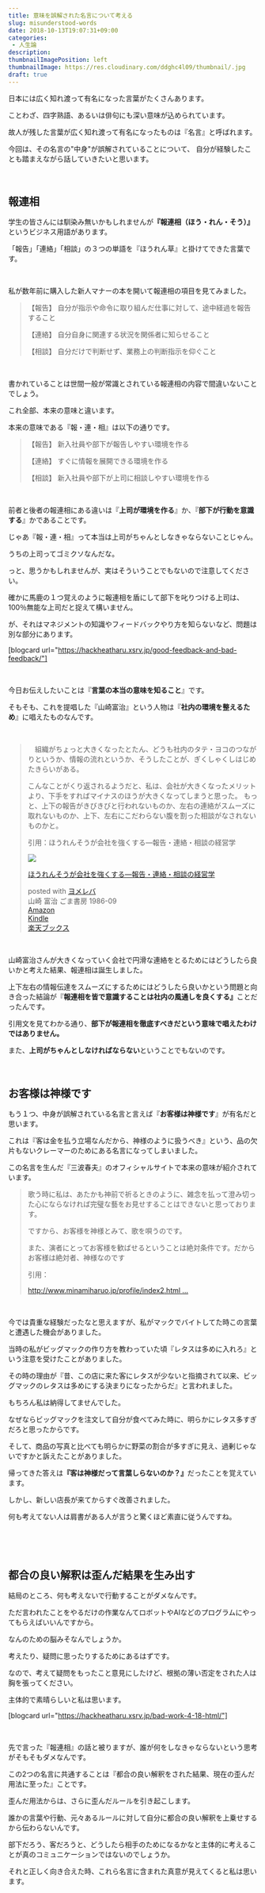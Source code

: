 ```yaml
---
title: 意味を誤解された名言について考える
slug: misunderstood-words
date: 2018-10-13T19:07:31+09:00
categories: 
 - 人生論
description: 
thumbnailImagePosition: left
thumbnailImage: https://res.cloudinary.com/ddghc4l09/thumbnail/.jpg
draft: true
---
```


<!--more-->

日本には広く知れ渡って有名になった言葉がたくさんあります。

ことわざ、四字熟語、あるいは俳句にも深い意味が込められています。

故人が残した言葉が広く知れ渡って有名になったものは『名言』と呼ばれます。

今回は、その名言の"中身"が誤解されていることについて、 自分が経験したことも踏まえながら話していきたいと思います。

&nbsp;
<h2>報連相</h2>
学生の皆さんには馴染み無いかもしれませんが<strong>『報連相（ほう・れん・そう）』</strong>というビジネス用語があります。

「報告」「連絡」「相談」の３つの単語を『ほうれん草』と掛けてできた言葉です。

&nbsp;

私が数年前に購入した新人マナーの本を開いて報連相の項目を見てみました。
<blockquote>【報告】 自分が指示や命令に取り組んだ仕事に対して、途中経過を報告すること

【連絡】 自分自身に関連する状況を関係者に知らせること

【相談】 自分だけで判断せず、業務上の判断指示を仰ぐこと</blockquote>
&nbsp;

書かれていることは世間一般が常識とされている報連相の内容で間違いないことでしょう。

これ全部、本来の意味と違います。

本来の意味である『報・連・相』は以下の通りです。
<blockquote>【報告】 新入社員や部下が報告しやすい環境を作る

【連絡】 すぐに情報を展開できる環境を作る

【相談】 新入社員や部下が上司に相談しやすい環境を作る</blockquote>
&nbsp;

前者と後者の報連相にある違いは『<strong>上司が環境を作る</strong>』か、『<strong>部下が行動を意識する</strong>』かであることです。

じゃあ『報・連・相』って本当は上司がちゃんとしなきゃならないことじゃん。

うちの上司ってゴミクソなんだな。

っと、思うかもしれませんが、実はそういうことでもないので注意してください。

確かに馬鹿の１つ覚えのように報連相を盾にして部下を叱りつける上司は、100％無能な上司だと捉えて構いません。

が、それはマネジメントの知識やフィードバックやり方を知らないなど、問題は別な部分にあります。

[blogcard url="https://hackheatharu.xsrv.jp/good-feedback-and-bad-feedback/"]

&nbsp;

今日お伝えしたいことは『<strong>言葉の本当の意味を知ること</strong>』です。

そもそも、これを提唱した『山崎富治』という人物は『<strong>社内の環境を整えるため</strong>』に唱えたものなんです。

&nbsp;
<blockquote>　組織がちょっと大きくなったとたん、どうも社内のタテ・ヨコのつながりというか、情報の流れというか、そうしたことが、ぎくしゃくしはじめたきらいがある。

こんなことがくり返されるようだと、私は、会社が大きくなったメリットより、下手をすればマイナスのほうが大きくなってしまうと思った。 もっと、上下の報告がきびきびと行われないものか、左右の連絡がスムーズに取れないものか、上下、左右にこだわらない腹を割った相談がなされないものかと。

引用：ほうれんそうが会社を強くする―報告・連絡・相談の経営学
<div class="cstmreba">
<div class="booklink-box">
<div class="booklink-image"><a href="https://www.amazon.co.jp/exec/obidos/asin/4341080075/25haruhiro03-22/" target="_blank" rel="noopener"><img style="border: none;" src="https://images-fe.ssl-images-amazon.com/images/I/51OwBpKmuBL._SL160_.jpg" /></a></div>
<div class="booklink-info">
<div class="booklink-name">

<a href="https://www.amazon.co.jp/exec/obidos/asin/4341080075/25haruhiro03-22/" target="_blank" rel="noopener">ほうれんそうが会社を強くする―報告・連絡・相談の経営学</a>
<div class="booklink-powered-date">posted with <a href="https://yomereba.com" target="_blank" rel="nofollow noopener">ヨメレバ</a></div>
</div>
<div class="booklink-detail">山崎 富治 ごま書房 1986-09</div>
<div class="booklink-link2">
<div class="shoplinkamazon"><a href="https://www.amazon.co.jp/exec/obidos/asin/4341080075/25haruhiro03-22/" target="_blank" rel="noopener">Amazon</a></div>
<div class="shoplinkkindle"><a href="https://www.amazon.co.jp/gp/search?keywords=%82%D9%82%A4%82%EA%82%F1%82%BB%82%A4%82%AA%89%EF%8E%D0%82%F0%8B%AD%82%AD%82%B7%82%E9%81%5C%95%F1%8D%90%81E%98A%97%8D%81E%91%8A%92k%82%CC%8Co%89c%8Aw&amp;__mk_ja_JP=%83J%83%5E%83J%83i&amp;url=node%3D2275256051&amp;tag=25haruhiro03-22" target="_blank" rel="noopener">Kindle</a></div>
<div class="shoplinkrakuten"><a href="https://hb.afl.rakuten.co.jp/hgc/1730931b.950d586a.1730931c.3750f6cc/yomereba_main_201810131604385574?pc=http%3A%2F%2Fbooks.rakuten.co.jp%2Frb%2F230948%2F%3Fscid%3Daf_ich_link_urltxt%26m%3Dhttp%3A%2F%2Fm.rakuten.co.jp%2Fev%2Fbook%2F" target="_blank" rel="noopener">楽天ブックス</a></div>
</div>
</div>
<div class="booklink-footer"></div>
</div>
</div></blockquote>
&nbsp;

山崎富治さんが大きくなっていく会社で円滑な連絡をとるためにはどうしたら良いかと考えた結果、報連相は誕生しました。

上下左右の情報伝達をスムーズにするためにはどうしたら良いかという問題と向き合った結論が『<strong>報連相を皆で意識することは社内の風通しを良くする』</strong>ことだったんです。

引用文を見てわかる通り、<strong>部下が報連相を徹底すべきだという意味で唱えたわけではありません。</strong>

また、<strong>上司がちゃんとしなければならない</strong>ということでもないのです。

&nbsp;
<h2>お客様は神様です</h2>
もう１つ、中身が誤解されている名言と言えば『<strong>お客様は神様です</strong>』が有名だと思います。

これは『客は金を払う立場なんだから、神様のように扱うべき』という、品の欠片もないクレーマーのためにある名言になってしまいました。

この名言を生んだ『三波春夫』のオフィシャルサイトで本来の意味が紹介されています。
<blockquote>歌う時に私は、あたかも神前で祈るときのように、雑念を払って澄み切った心にならなければ完璧な藝をお見せすることはできないと思っております。

ですから、お客様を神様とみて、歌を唄うのです。

また、演者にとってお客様を歓ばせるということは絶対条件です。だからお客様は絶対者、神様なのです

引用：

<a class="twitter-timeline-link" dir="ltr" title="http://www.minamiharuo.jp/profile/index2.html" href="https://t.co/5R4s0AhJ33" target="_blank" rel="nofollow noopener" data-expanded-url="http://www.minamiharuo.jp/profile/index2.html"><span class="invisible">http://www.</span><span class="js-display-url">minamiharuo.jp/profile/index2</span><span class="invisible">.html</span><span class="tco-ellipsis"><span class="invisible"> </span>…</span></a></blockquote>
&nbsp;

今では貴重な経験だったなと思えますが、私がマックでバイトしてた時この言葉と遭遇した機会がありました。

当時の私がビッグマックの作り方を教わっていた頃『レタスは多めに入れろ』という注意を受けたことがありました。

その時の理由が『昔、この店に来た客にレタスが少ないと指摘されて以来、ビッグマックのレタスは多めにする決まりになったからだ』と言われました。

もちろん私は納得してませんでした。

なぜならビッグマックを注文して自分が食べてみた時に、明らかにレタス多すぎだろと思ったからです。

そして、商品の写真と比べても明らかに野菜の割合が多すぎに見え、過剰じゃないですかと訴えたことがありました。

帰ってきた答えは<strong>『客は神様だって言葉しらないのか？』</strong>だったことを覚えています。

しかし、新しい店長が来てからすぐ改善されました。

何も考えてない人は肩書がある人が言うと驚くほど素直に従うんですね。

&nbsp;

&nbsp;
<h2>都合の良い解釈は歪んだ結果を生み出す</h2>
結局のところ、何も考えないで行動することがダメなんです。

ただ言われたことをやるだけの作業なんてロボットやAIなどのプログラムにやってもらえばいいんですから。

なんのための脳みそなんでしょうか。

考えたり、疑問に思ったりするためにあるはずです。

なので、考えて疑問をもったこと意見にしたけど、根拠の薄い否定をされた人は胸を張ってください。

主体的で素晴らしいと私は思います。

[blogcard url="https://hackheatharu.xsrv.jp/bad-work-4-18-html/"]

&nbsp;

先で言った『報連相』の話と被りますが、誰が何をしなきゃならないという思考がそもそもダメなんです。

この2つの名言に共通することは『都合の良い解釈をされた結果、現在の歪んだ用法に至った』ことです。

歪んだ用法からは、さらに歪んだルールを引き起こします。

誰かの言葉や行動、元々あるルールに対して自分に都合の良い解釈を上乗せするから伝わらないんです。

部下だろう、客だろうと、どうしたら相手のためになるかなと主体的に考えることが真のコミュニケーションではないのでしょうか。

それと正しく向き合えた時、これら名言に含まれた真意が見えてくると私は思います。
